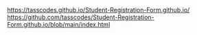 https://tasscodes.github.io/Student-Registration-Form.github.io/
https://github.com/tasscodes/Student-Registration-Form.github.io/blob/main/index.html
